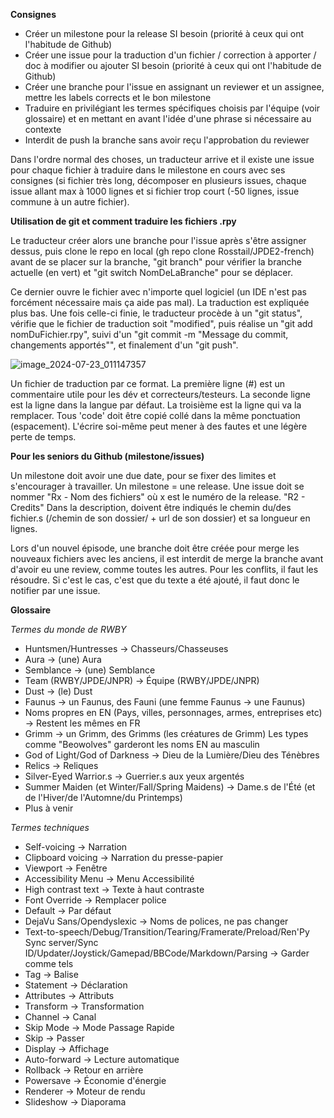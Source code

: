 **Consignes**

- Créer un milestone pour la release SI besoin (priorité à ceux qui ont l'habitude de Github)
- Créer une issue pour la traduction d'un fichier / correction à apporter / doc à modifier ou ajouter SI besoin (priorité à ceux qui ont l'habitude de Github)
- Créer une branche pour l'issue en assignant un reviewer et un assignee, mettre les labels corrects et le bon milestone
- Traduire en privilégiant les termes spécifiques choisis par l'équipe (voir glossaire) et en mettant en avant l'idée d'une phrase si nécessaire au contexte
- Interdit de push la branche sans avoir reçu l'approbation du reviewer

Dans l'ordre normal des choses, un traducteur arrive et il existe une issue pour chaque fichier à traduire dans le milestone en cours avec ses consignes (si fichier très long, décomposer en plusieurs issues, chaque issue allant max à 1000 lignes et si fichier trop court (-50 lignes, issue commune à un autre fichier).

**Utilisation de git et comment traduire les fichiers .rpy**

Le traducteur créer alors une branche pour l'issue après s'être assigner dessus, puis clone le repo en local (gh repo clone Rosstail/JPDE2-french) avant de se placer sur la branche, "git branch" pour vérifier la branche actuelle (en vert) et "git switch NomDeLaBranche" pour se déplacer.

Ce dernier ouvre le fichier avec n'importe quel logiciel (un IDE n'est pas forcément nécessaire mais ça aide pas mal). La traduction est expliquée plus bas. Une fois celle-ci finie, le traducteur procède à un "git status", vérifie que le fichier de traduction soit "modified", puis réalise un "git add nomDuFichier.rpy", suivi d'un "git commit -m "Message du commit, changements apportés"", et finalement d'un "git push".

![image_2024-07-23_011147357](https://github.com/user-attachments/assets/111240ed-3036-46cd-a13a-aa594e291072)

Un fichier de traduction par ce format. 
La première ligne (#) est un commentaire utile pour les dév et correcteurs/testeurs.
La seconde ligne est la ligne dans la langue par défaut. La troisième est la ligne qui va la remplacer.
Tous 'code' doit être copié collé dans la même ponctuation (espacement). L'écrire soi-même peut mener à des fautes et une légère perte de temps.

**Pour les seniors du Github (milestone/issues)**

Un milestone doit avoir une due date, pour se fixer des limites et s'encourager à travailler. Un milestone = une release.
Une issue doit se nommer "Rx - Nom des fichiers" où x est le numéro de la release.
"R2 - Credits"
Dans la description, doivent être indiqués le chemin du/des fichier.s (/chemin de son dossier/ + url de son dossier) et sa longueur en lignes.

Lors d'un nouvel épisode, une branche doit être créée pour merge les nouveaux fichiers avec les anciens, il est interdit de merge la branche avant d'avoir eu une review, comme toutes les autres.
Pour les conflits, il faut les résoudre. Si c'est le cas, c'est que du texte a été ajouté, il faut donc le notifier par une issue.

**Glossaire**

_Termes du monde de RWBY_
- Huntsmen/Huntresses -> Chasseurs/Chasseuses
- Aura -> (une) Aura
- Semblance -> (une) Semblance
- Team (RWBY/JPDE/JNPR) -> Équipe (RWBY/JPDE/JNPR)
- Dust -> (le) Dust
- Faunus -> un Faunus, des Fauni (une femme Faunus -> une Faunus)
- Noms propres en EN (Pays, villes, personnages, armes, entreprises etc) -> Restent les mêmes en FR
- Grimm -> un Grimm, des Grimms (les créatures de Grimm) Les types comme "Beowolves" garderont les noms EN au masculin
- God of Light/God of Darkness -> Dieu de la Lumière/Dieu des Ténèbres
- Relics -> Reliques
- Silver-Eyed Warrior.s -> Guerrier.s aux yeux argentés
- Summer Maiden (et Winter/Fall/Spring Maidens) -> Dame.s de l'Été (et de l'Hiver/de l'Automne/du Printemps)
- Plus à venir 

_Termes techniques_
- Self-voicing -> Narration
- Clipboard voicing -> Narration du presse-papier
- Viewport -> Fenêtre
- Accessibility Menu -> Menu Accessibilité
- High contrast text -> Texte à haut contraste
- Font Override -> Remplacer police
- Default -> Par défaut
- DejaVu Sans/Opendyslexic -> Noms de polices, ne pas changer
- Text-to-speech/Debug/Transition/Tearing/Framerate/Preload/Ren'Py Sync server/Sync ID/Updater/Joystick/Gamepad/BBCode/Markdown/Parsing -> Garder comme tels
- Tag -> Balise
- Statement -> Déclaration
- Attributes -> Attributs
- Transform -> Transformation
- Channel -> Canal
- Skip Mode -> Mode Passage Rapide
- Skip -> Passer
- Display -> Affichage
- Auto-forward -> Lecture automatique
- Rollback -> Retour en arrière
- Powersave -> Économie d'énergie
- Renderer -> Moteur de rendu
- Slideshow -> Diaporama
